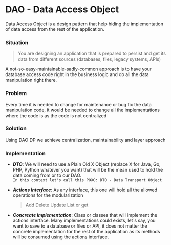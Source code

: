 # DAO - Data Access Object

Data Access Object is a design pattern that help hiding the implementation of data access from the rest of the application.

### Situation

> You are designing an application that is prepared to persist and get its data from different sources (databases, files, legacy systems, APIs)

A not-so-easy-maintainable-sadly-common approach is to have your database access code right in the business logic and do all the data manipulation right there.

### Problem

Every time it is needed to change for maintenance or bug fix the data manipulation code, it would be needed to change all the implementations where the code is as the code is not centralized

### Solution

Using DAO DP we achieve centralization, maintainability and layer approach

### Implementation

- ***DTO***: We will need to use a Plain Old X Object (replace X for Java, Go, PHP, Python whatever you want) that will be the mean used to hold the data coming from or to our DAO.  
`In this context let's call this POXO: DTO - Data Transport Object`

- ***Actions Interface***: As any interface, this one will hold all the allowed operations for the modularization
    > Add
    > Delete
    > Update
    > List or get

- ***Concreate Implementation***: Class or classes that will implement the actions interface.  Many implementations could exists, let´s say, you want to save to a database or files or API, it does not matter the concrete implementation for the rest of the application as its methods will be consumed using the actions interface.
